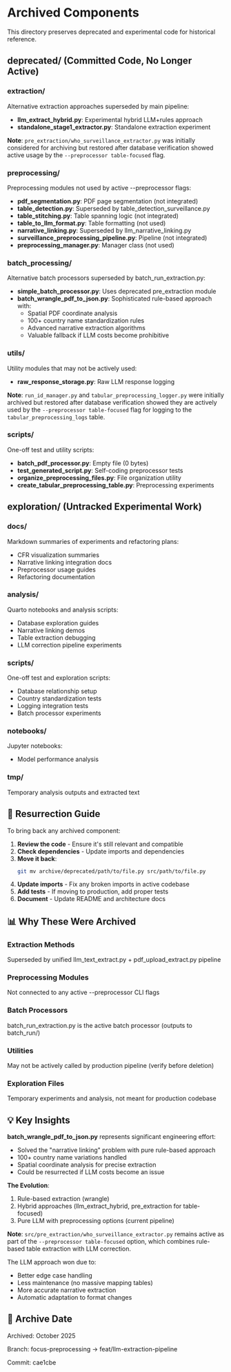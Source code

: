 # Archived Components

This directory preserves deprecated and experimental code for historical reference.

## deprecated/ (Committed Code, No Longer Active)

### extraction/
Alternative extraction approaches superseded by main pipeline:
- **llm_extract_hybrid.py**: Experimental hybrid LLM+rules approach
- **standalone_stage1_extractor.py**: Standalone extraction experiment

**Note**: `pre_extraction/who_surveillance_extractor.py` was initially considered for archiving but restored after database verification showed active usage by the `--preprocessor table-focused` flag.

### preprocessing/
Preprocessing modules not used by active --preprocessor flags:
- **pdf_segmentation.py**: PDF page segmentation (not integrated)
- **table_detection.py**: Superseded by table_detection_surveillance.py
- **table_stitching.py**: Table spanning logic (not integrated)
- **table_to_llm_format.py**: Table formatting (not used)
- **narrative_linking.py**: Superseded by llm_narrative_linking.py
- **surveillance_preprocessing_pipeline.py**: Pipeline (not integrated)
- **preprocessing_manager.py**: Manager class (not used)

### batch_processing/
Alternative batch processors superseded by batch_run_extraction.py:
- **simple_batch_processor.py**: Uses deprecated pre_extraction module
- **batch_wrangle_pdf_to_json.py**: Sophisticated rule-based approach with:
  - Spatial PDF coordinate analysis
  - 100+ country name standardization rules
  - Advanced narrative extraction algorithms
  - Valuable fallback if LLM costs become prohibitive

### utils/
Utility modules that may not be actively used:
- **raw_response_storage.py**: Raw LLM response logging

**Note**: `run_id_manager.py` and `tabular_preprocessing_logger.py` were initially archived but restored after database verification showed they are actively used by the `--preprocessor table-focused` flag for logging to the `tabular_preprocessing_logs` table.

### scripts/
One-off test and utility scripts:
- **batch_pdf_processor.py**: Empty file (0 bytes)
- **test_generated_script.py**: Self-coding preprocessor tests
- **organize_preprocessing_files.py**: File organization utility
- **create_tabular_preprocessing_table.py**: Preprocessing experiments

## exploration/ (Untracked Experimental Work)

### docs/
Markdown summaries of experiments and refactoring plans:
- CFR visualization summaries
- Narrative linking integration docs
- Preprocessor usage guides
- Refactoring documentation

### analysis/
Quarto notebooks and analysis scripts:
- Database exploration guides
- Narrative linking demos
- Table extraction debugging
- LLM correction pipeline experiments

### scripts/
One-off test and exploration scripts:
- Database relationship setup
- Country standardization tests
- Logging integration tests
- Batch processor experiments

### notebooks/
Jupyter notebooks:
- Model performance analysis

### tmp/
Temporary analysis outputs and extracted text

## 🔄 Resurrection Guide

To bring back any archived component:

1. **Review the code** - Ensure it's still relevant and compatible
2. **Check dependencies** - Update imports and dependencies
3. **Move it back**:
   ```bash
   git mv archive/deprecated/path/to/file.py src/path/to/file.py
   ```
4. **Update imports** - Fix any broken imports in active codebase
5. **Add tests** - If moving to production, add proper tests
6. **Document** - Update README and architecture docs

## 📊 Why These Were Archived

### Extraction Methods
Superseded by unified llm_text_extract.py + pdf_upload_extract.py pipeline

### Preprocessing Modules
Not connected to any active --preprocessor CLI flags

### Batch Processors
batch_run_extraction.py is the active batch processor (outputs to batch_run/)

### Utilities
May not be actively called by production pipeline (verify before deletion)

### Exploration Files
Temporary experiments and analysis, not meant for production codebase

## 💡 Key Insights

**batch_wrangle_pdf_to_json.py** represents significant engineering effort:
- Solved the "narrative linking" problem with pure rule-based approach
- 100+ country name variations handled
- Spatial coordinate analysis for precise extraction
- Could be resurrected if LLM costs become an issue

**The Evolution**:
1. Rule-based extraction (wrangle)
2. Hybrid approaches (llm_extract_hybrid, pre_extraction for table-focused)
3. Pure LLM with preprocessing options (current pipeline)

**Note**: `src/pre_extraction/who_surveillance_extractor.py` remains active as part of the `--preprocessor table-focused` option, which combines rule-based table extraction with LLM correction.

The LLM approach won due to:
- Better edge case handling
- Less maintenance (no massive mapping tables)
- More accurate narrative extraction
- Automatic adaptation to format changes

## 📅 Archive Date

Archived: October 2025

Branch: focus-preprocessing → feat/llm-extraction-pipeline

Commit: cae1cbe
